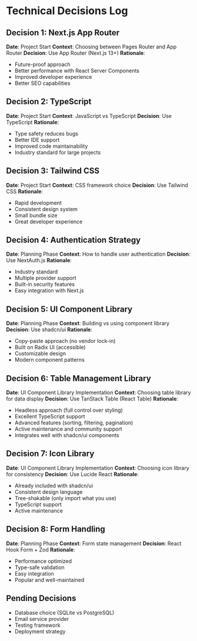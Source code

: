# Technical Decisions Log

## Decision 1: Next.js App Router
**Date**: Project Start
**Context**: Choosing between Pages Router and App Router
**Decision**: Use App Router (Next.js 13+)
**Rationale**: 
- Future-proof approach
- Better performance with React Server Components
- Improved developer experience
- Better SEO capabilities

## Decision 2: TypeScript
**Date**: Project Start
**Context**: JavaScript vs TypeScript
**Decision**: Use TypeScript
**Rationale**:
- Type safety reduces bugs
- Better IDE support
- Improved code maintainability
- Industry standard for large projects

## Decision 3: Tailwind CSS
**Date**: Project Start
**Context**: CSS framework choice
**Decision**: Use Tailwind CSS
**Rationale**:
- Rapid development
- Consistent design system
- Small bundle size
- Great developer experience

## Decision 4: Authentication Strategy
**Date**: Planning Phase
**Context**: How to handle user authentication
**Decision**: Use NextAuth.js
**Rationale**:
- Industry standard
- Multiple provider support
- Built-in security features
- Easy integration with Next.js

## Decision 5: UI Component Library
**Date**: Planning Phase
**Context**: Building vs using component library
**Decision**: Use shadcn/ui
**Rationale**:
- Copy-paste approach (no vendor lock-in)
- Built on Radix UI (accessible)
- Customizable design
- Modern component patterns

## Decision 6: Table Management Library
**Date**: UI Component Library Implementation
**Context**: Choosing table library for data display
**Decision**: Use TanStack Table (React Table)
**Rationale**:
- Headless approach (full control over styling)
- Excellent TypeScript support
- Advanced features (sorting, filtering, pagination)
- Active maintenance and community support
- Integrates well with shadcn/ui components

## Decision 7: Icon Library
**Date**: UI Component Library Implementation
**Context**: Choosing icon library for consistency
**Decision**: Use Lucide React
**Rationale**:
- Already included with shadcn/ui
- Consistent design language
- Tree-shakable (only import what you use)
- TypeScript support
- Active maintenance

## Decision 8: Form Handling
**Date**: Planning Phase
**Context**: Form state management
**Decision**: React Hook Form + Zod
**Rationale**:
- Performance optimized
- Type-safe validation
- Easy integration
- Popular and well-maintained

## Pending Decisions
- Database choice (SQLite vs PostgreSQL)
- Email service provider
- Testing framework
- Deployment strategy 